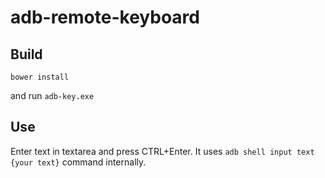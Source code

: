 # adb-remote-keyboard

## Build

    bower install

and run `adb-key.exe`

## Use

Enter text in textarea and press CTRL+Enter.
It uses `adb shell input text {your text}` command internally.
